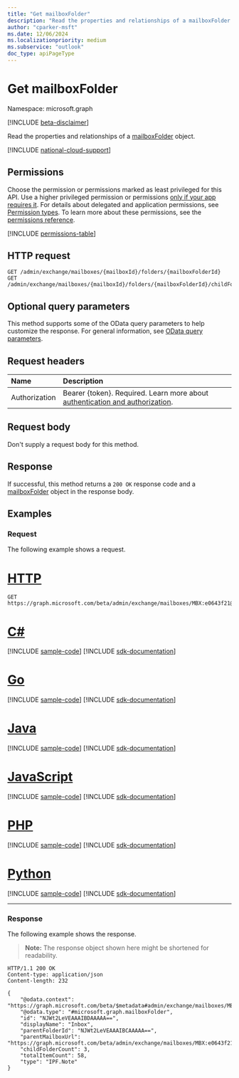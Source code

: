 ```yaml
---
title: "Get mailboxFolder"
description: "Read the properties and relationships of a mailboxFolder object."
author: "cparker-msft"
ms.date: 12/06/2024
ms.localizationpriority: medium
ms.subservice: "outlook"
doc_type: apiPageType
---
```


# Get mailboxFolder

Namespace: microsoft.graph

[!INCLUDE [beta-disclaimer](../../includes/beta-disclaimer.md)]

Read the properties and relationships of a [mailboxFolder](../resources/mailboxfolder.md) object.

[!INCLUDE [national-cloud-support](../../includes/global-only.md)]

## Permissions

Choose the permission or permissions marked as least privileged for this API. Use a higher privileged permission or permissions [only if your app requires it](/graph/permissions-overview#best-practices-for-using-microsoft-graph-permissions). For details about delegated and application permissions, see [Permission types](/graph/permissions-overview#permission-types). To learn more about these permissions, see the [permissions reference](/graph/permissions-reference).

<!-- { "blockType": "permissions", "name": "mailboxfolder_get" } -->
[!INCLUDE [permissions-table](../includes/permissions/mailboxfolder-get-permissions.md)]

## HTTP request

<!-- {
  "blockType": "ignored"
}
-->
``` http
GET /admin/exchange/mailboxes/{mailboxId}/folders/{mailboxFolderId}
GET /admin/exchange/mailboxes/{mailboxId}/folders/{mailboxFolderId}/childFolders/{mailboxFolderId}
```

## Optional query parameters

This method supports some of the OData query parameters to help customize the response. For general information, see [OData query parameters](/graph/query-parameters).

## Request headers

|Name|Description|
|:---|:---|
|Authorization|Bearer {token}. Required. Learn more about [authentication and authorization](/graph/auth/auth-concepts).|

## Request body

Don't supply a request body for this method.

## Response

If successful, this method returns a `200 OK` response code and a [mailboxFolder](../resources/mailboxfolder.md) object in the response body.

## Examples

### Request

The following example shows a request.
# [HTTP](#tab/http)
<!-- {
  "blockType": "request",
  "name": "get_mailboxfolder",
  "sampleKeys": ["MBX:e0643f21@a7809c93", "NJWt2LeVEAAAIBDAAAAA=="]
}
-->
``` http
GET https://graph.microsoft.com/beta/admin/exchange/mailboxes/MBX:e0643f21@a7809c93/folders/NJWt2LeVEAAAIBDAAAAA==
```

# [C#](#tab/csharp)
[!INCLUDE [sample-code](../includes/snippets/csharp/get-mailboxfolder-csharp-snippets.md)]
[!INCLUDE [sdk-documentation](../includes/snippets/snippets-sdk-documentation-link.md)]

# [Go](#tab/go)
[!INCLUDE [sample-code](../includes/snippets/go/get-mailboxfolder-go-snippets.md)]
[!INCLUDE [sdk-documentation](../includes/snippets/snippets-sdk-documentation-link.md)]

# [Java](#tab/java)
[!INCLUDE [sample-code](../includes/snippets/java/get-mailboxfolder-java-snippets.md)]
[!INCLUDE [sdk-documentation](../includes/snippets/snippets-sdk-documentation-link.md)]

# [JavaScript](#tab/javascript)
[!INCLUDE [sample-code](../includes/snippets/javascript/get-mailboxfolder-javascript-snippets.md)]
[!INCLUDE [sdk-documentation](../includes/snippets/snippets-sdk-documentation-link.md)]

# [PHP](#tab/php)
[!INCLUDE [sample-code](../includes/snippets/php/get-mailboxfolder-php-snippets.md)]
[!INCLUDE [sdk-documentation](../includes/snippets/snippets-sdk-documentation-link.md)]

# [Python](#tab/python)
[!INCLUDE [sample-code](../includes/snippets/python/get-mailboxfolder-python-snippets.md)]
[!INCLUDE [sdk-documentation](../includes/snippets/snippets-sdk-documentation-link.md)]

---

### Response

The following example shows the response.
>**Note:** The response object shown here might be shortened for readability.
<!-- {
  "blockType": "response",
  "truncated": true,
  "@odata.type": "microsoft.graph.mailboxFolder"
}
-->
``` http
HTTP/1.1 200 OK
Content-type: application/json
Content-length: 232

{
    "@odata.context": "https://graph.microsoft.com/beta/$metadata#admin/exchange/mailboxes/MBX:e0643f21@a7809c93/folders$entity",
    "@odata.type": "#microsoft.graph.mailboxFolder",
    "id": "NJWt2LeVEAAAIBDAAAAA==",
    "displayName": "Inbox",
    "parentFolderId": "NJWt2LeVEAAAIBCAAAAA==",
    "parentMailboxUrl": "https://graph.microsoft.com/beta/admin/exchange/mailboxes/MBX:e0643f21@a7809c93",
    "childFolderCount": 3,
    "totalItemCount": 58,
    "type": "IPF.Note"
}
```
